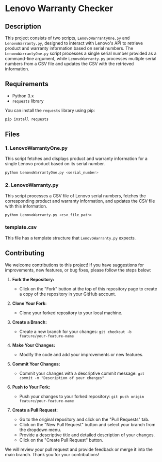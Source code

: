 # Lenovo Warranty Checker
## Description
This project consists of two scripts, `LenovoWarrantyOne.py` and `LenovoWarranty.py`, designed to interact with Lenovo's API to retrieve product and warranty information based on serial numbers. The `LenovoWarrantyOne.py` script processes a single serial number provided as a command-line argument, while `LenovoWarranty.py` processes multiple serial numbers from a CSV file and updates the CSV with the retrieved information.

## Requirements
- Python 3.x
- `requests` library

You can install the `requests` library using pip:
```sh
pip install requests
```

## Files
### 1. LenovoWarrantyOne.py
This script fetches and displays product and warranty information for a single Lenovo product based on its serial number.
```sh
python LenovoWarrantyOne.py <serial_number>
```

### 2. LenovoWarranty.py
This script processes a CSV file of Lenovo serial numbers, fetches the corresponding product and warranty information, and updates the CSV file with this information.
```sh
python LenovoWarranty.py <csv_file_path>
```

### template.csv
This file has a template structure that `LenovoWarranty.py` expects.

## Contributing
We welcome contributions to this project! If you have suggestions for improvements, new features, or bug fixes, please follow the steps below:

1. **Fork the Repository:**
   - Click on the "Fork" button at the top of this repository page to create a copy of the repository in your GitHub account.

2. **Clone Your Fork:**
   - Clone your forked repository to your local machine.

3. **Create a Branch:**
   - Create a new branch for your changes:
     `git checkout -b feature/your-feature-name`

4. **Make Your Changes:**
   - Modify the code and add your improvements or new features.

5. **Commit Your Changes:**
   - Commit your changes with a descriptive commit message:
    `git commit -m "Description of your changes"`

6. **Push to Your Fork:**
   - Push your changes to your forked repository:
    `git push origin feature/your-feature-name`

7. **Create a Pull Request:**
   - Go to the original repository and click on the "Pull Requests" tab.
   - Click on the "New Pull Request" button and select your branch from the dropdown menu.
   - Provide a descriptive title and detailed description of your changes.
   - Click on the "Create Pull Request" button.

We will review your pull request and provide feedback or merge it into the main branch. Thank you for your contributions!